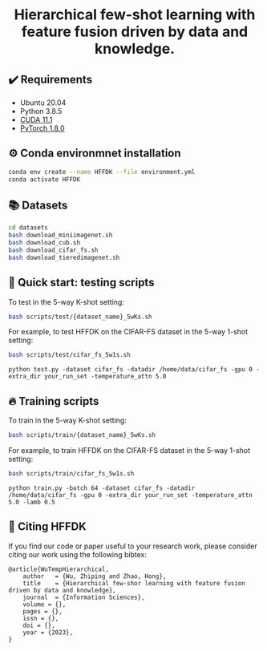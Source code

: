 <div align="center">
  <h1>Hierarchical few-shot learning with feature fusion driven by data and knowledge.</h1>
</div>



## :heavy_check_mark: Requirements
* Ubuntu 20.04
* Python 3.8.5
* [CUDA 11.1](https://developer.nvidia.com/cuda-toolkit)
* [PyTorch 1.8.0](https://pytorch.org)


## :gear: Conda environmnet installation
```bash
conda env create --name HFFDK --file environment.yml
conda activate HFFDK
```

## :books: Datasets
```bash
cd datasets
bash download_miniimagenet.sh
bash download_cub.sh
bash download_cifar_fs.sh
bash download_tieredimagenet.sh
```

## :pushpin: Quick start: testing scripts
To test in the 5-way K-shot setting:
```bash
bash scripts/test/{dataset_name}_5wKs.sh
```
For example, to test HFFDK on the CIFAR-FS dataset in the 5-way 1-shot setting:
```bash
bash scripts/test/cifar_fs_5w1s.sh
```
```
python test.py -dataset cifar_fs -datadir /home/data/cifar_fs -gpu 0 -extra_dir your_run_set -temperature_attn 5.0 
```


## :fire: Training scripts
To train in the 5-way K-shot setting:
```bash
bash scripts/train/{dataset_name}_5wKs.sh
```
For example, to train HFFDK on the CIFAR-FS dataset in the 5-way 1-shot setting:
```bash
bash scripts/train/cifar_fs_5w1s.sh
```
```
python train.py -batch 64 -dataset cifar_fs -datadir /home/data/cifar_fs -gpu 0 -extra_dir your_run_set -temperature_attn 5.0 -lamb 0.5
```

## :scroll: Citing HFFDK
If you find our code or paper useful to your research work, please consider citing our work using the following bibtex:
```
@article{WuTempHierarchical,
    author   = {Wu, Zhiping and Zhao, Hong},
    title    = {Hierarchical few-shor learning with feature fusion driven by data and knowledge},
    journal  = {Information Sciences},
    volume = {},
    pages = {},
    issn = {},
    doi = {},
    year = {2023},
}
```
